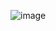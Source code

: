
![image](https://github.com/Abdul-basit-098/opp/assets/152168836/4f93c9aa-17c7-4cbf-b5f6-58c0fa7dbf8e)
